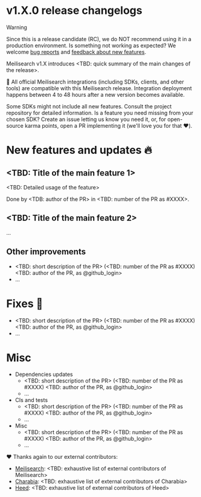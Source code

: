 # v1.X.0 release changelogs

<!-- The following line should ONLY be put PRE-release changelogs -->
> [!WARNING]
> Since this is a release candidate (RC), we do NOT recommend using it in a production environment. Is something not working as expected? We welcome [bug reports](https://github.com/meilisearch/meilisearch/issues/new/choose) and [feedback about new features](https://github.com/meilisearch/product/discussions).

Meilisearch v1.X introduces <TBD: quick summary of the main changes of the release>.

<!-- The following lines should NOT be put in the PRE-release changelogs -->
🧰 All official Meilisearch integrations (including SDKs, clients, and other tools) are compatible with this Meilisearch release. Integration deployment happens between 4 to 48 hours after a new version becomes available.

<!-- The following lines should NOT be put in the PRE-release changelogs -->
Some SDKs might not include all new features. Consult the project repository for detailed information. Is a feature you need missing from your chosen SDK? Create an issue letting us know you need it, or, for open-source karma points, open a PR implementing it (we'll love you for that ❤️).

# New features and updates 🔥

## <TBD: Title of the main feature 1>

<TBD: Detailed usage of the feature>

Done by <TDB: author of the PR> in <TBD: number of the PR as #XXXX>.

## <TBD: Title of the main feature 2>

...

## Other improvements

* <TBD: short description of the PR> (<TBD: number of the PR as #XXXX) <TBD: author of the PR, as @github_login>
* ...

# Fixes 🐞

* <TBD: short description of the PR> (<TBD: number of the PR as #XXXX) <TBD: author of the PR, as @github_login>
* ...

# Misc

* Dependencies updates
  * <TBD: short description of the PR> (<TBD: number of the PR as #XXXX) <TBD: author of the PR, as @github_login>
  * ...
* CIs and tests
  * <TBD: short description of the PR> (<TBD: number of the PR as #XXXX) <TBD: author of the PR, as @github_login>
  * ...
* Misc
  * <TBD: short description of the PR> (<TBD: number of the PR as #XXXX) <TBD: author of the PR, as @github_login>
  * ...

❤️ Thanks again to our external contributors:
- [Meilisearch](https://github.com/meilisearch/meilisearch): <TBD: exhaustive list of external contributors of Meilisearch>
- [Charabia](https://github.com/meilisearch/charabia): <TBD: exhaustive list of external contributors of Charabia>
- [Heed](https://github.com/meilisearch/heed): <TBD: exhaustive list of external contributors of Heed>
